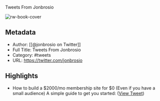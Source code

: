 Tweets From Jonbrosio

![rw-book-cover](https://pbs.twimg.com/profile_images/1555647748728205312/MszECt0T.jpg)

## Metadata
- Author: [[@jonbrosio on Twitter]]
- Full Title: Tweets From Jonbrosio
- Category: #tweets
- URL: https://twitter.com/jonbrosio

## Highlights
- How to build a $2000/mo membership site for $0
  (Even if you have a small audience)
  A simple guide to get you started: ([View Tweet](https://twitter.com/jonbrosio/status/1675866543471620098))

